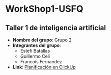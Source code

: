 # WorkShop1-USFQ
## Taller 1 de inteligencia artificial

- **Nombre del grupo**: Grupo 2
- **Integrantes del grupo**:
  * Estefi Batallas
  * Guillermo Celi
  * Francois Fernandez
- **Link**: [Planificación en ClickUp](https://sharing.clickup.com/9011324961/t/h/8689vmh6b/0ESYIAHT3HN07DE)
